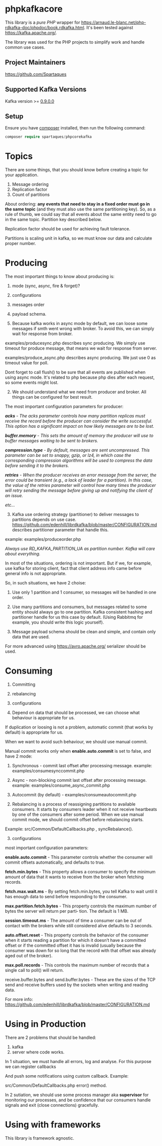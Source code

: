 # phpkafkacore

This library is a *pure PHP* wrapper for https://arnaud.le-blanc.net/php-rdkafka-doc/phpdoc/book.rdkafka.html. It's been tested against https://kafka.apache.org/.

The library was used for the PHP projects to simplify work and handle common use cases.

## Project Maintainers

https://github.com/Spartaques

## Supported Kafka Versions

Kafka version >= [0.9.0.0 ](https://github.com/apache/kafka/releases/tag/0.9.0.0) 

## Setup

Ensure you have [composer](http://getcomposer.org/) installed, then run the following command:

```php
composer require spartaques/phpcorekafka
```



# Topics

There are some things, that you should know before creating a topic for your application.

1. Message ordering
2. Replication factor
3. Count of partitions

About ordering: **any events that need to stay in a fixed order must go in the same topic** (and they must also use the same partitioning key). So, as a rule of thumb, we could say that all events about the same entity need to go in the same topic. Partition key described below.

Replication factor should be used for achieving fault tolerance. 

Partitions is scaling unit in kafka, so we must know our data and calculate proper number.

# Producing

The most important things to know about producing is:

1. mode (sync, async, fire & forget)?
2. configurations
3. messages order
4.  payload schema.

1. Because kafka works in async mode by default, we can loose some messages if smth went wrong with broker. To avoid this, we can simply wait for response from broker.

examples/producesync.php describes sync producing. We simply use timeout for produce message, that means we wait for response from server.

examples/produce_async.php describes async producing. We just use 0 as timeout value for poll.

Dont forget to call flush() to be sure that all events are published when using async mode. It's related to php because php dies after each request, so some events might lost.

2. We should understand what we need from producer and broker. All things can be configured for best result.

The most important configuration parameters for producer:

***acks** - The acks parameter controls how many partition replicas must receive the record before the producer can consider the write successful. This option has a significant impact on how likely messages are to be lost.* 

***buffer.memory** - This sets the amount of memory the producer will use to buffer messages waiting to be sent to brokers.*

***compression.type** - By default, messages are sent uncompressed. This parameter can be set to snappy, gzip, or lz4, in which case the corresponding compression algorithms will be used to compress the data before sending it to the brokers.*

***retries** - When the producer receives an error message from the server, the error could be transient (e.g., a lack of leader for a partition). In this case, the value of the retries parameter will control how many times the producer will retry sending the message before giving up and notifying the client of an issue.*

*etc...*

3. Kafka use ordering strategy (partitioner) to deliver messages to partitions depends on use case. https://github.com/edenhill/librdkafka/blob/master/CONFIGURATION.md describes partitioner parameter that handle this.

example: examples/produceorder.php

*Always use RD_KAFKA_PARTITION_UA as partition number. Kafka will care about everything.*

In most of the situations, ordering is not important. But if we, for example, use kafka for storing client, fact that client address info came before general info is not appropriate.

So, in such situations, we have 2 choise:

1. Use only 1 partition and 1 consumer, so messages will be handled in one order.
2. Use many partitions and consumers, but messages related to some entity should always go to one partition. Kafka consistent hashing and partitioner handle for us this case by default. (Using Rabbitmq for example, you should write this logic yourself).

4. Message payload schema should be clean and simple, and contain only data that are used.

For more advanced using https://avro.apache.org/ serializer should be used.



# Consuming

1. Committing

2. rebalancing 
3. configurations

1. Depend on data that should be processed, we can choose what behaviour is appropriate for us.

If duplication or loosing is not a problem, automatic commit (that works by default) is appropriate for us.

When we want to avoid such behaviour, we should use manual commit.

Manual commit works only when **enable.auto.commit** is set to false, and have 2 mode:

1) Synchronous - commit last offset after processing message.    example: examples/consumesynccommit.php

2) Async - non-blocking commit last offset after processing message. example: examples/consume_async_commit.php

3) Autocommit (by default) - examples/consumeautocommit.php

2. Rebalancing is a process of reassigning partitions to available consumers. It starts by consumers leader when it not receive heartbeats by one of the consumers after some period. When we use manual commit mode, we should commit offset before rebalancing starts.

Example: src/Common/DefaultCallbacks.php ,  syncRebalance().

3. configurations

most important configuration parameters:

**enable.auto.commit** - This parameter controls whether the consumer will commit offsets automatically, and defaults to true.

**fetch.min.bytes** - This property allows a consumer to specify the minimum amount of data that it wants to receive from the broker when fetching records. 

**fetch.max.wait.ms** - By setting fetch.min.bytes, you tell Kafka to wait until it has enough data to send before responding to the consumer. 

**max.partition.fetch.bytes** - This property controls the maximum number of bytes the server will return per parti‐ tion. The default is 1 MB.

**session.timeout.ms** - The amount of time a consumer can be out of contact with the brokers while still considered alive defaults to 3 seconds.

**auto.offset.reset** - This property controls the behavior of the consumer when it starts reading a partition for which it doesn’t have a committed offset or if the committed offset it has is invalid (usually because the consumer was down for so long that the record with that offset was already aged out of the broker). 

**max.poll.records** - This controls the maximum number of records that a single call to poll() will return.

receive.buffer.bytes and send.buffer.bytes - These are the sizes of the TCP send and receive buffers used by the sockets when writing and reading data.

For more info: https://github.com/edenhill/librdkafka/blob/master/CONFIGURATION.md



# Using in Production

There are 2 problems that should be handled:

1. kafka
2. server where code works.

In 1 situation, we must handle all errors, log and analyse. For this purpose we can register callbacks 

And push some notifications using custom callback. Example: 

src/Common/DefaultCallbacks.php error() method.

In 2 sutiation, we should use some process manager aka **supervisor** for monitoring our processes, and be confidence that our consumers handle signals and exit (close connections) gracefully. 

# Using with frameworks

This library is framework agnostic.

